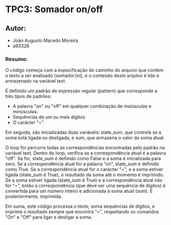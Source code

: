 # TPC3: Somador on/off


## Autor:
* João Augusto Macedo Moreira
* a93326

### Resumo:

O código começa com a especificação do caminho do arquivo que contém o texto a ser analisado (somador.txt), e o conteúdo deste arquivo é lido e armazenado na variável text.

É definido um padrão de expressão regular (pattern) que corresponde a três tipos de padrões:
* A palavra "on" ou "off" em qualquer combinação de maiúsculas e minúsculas.
* Sequências de um ou mais dígitos.
* O carácter "=".

Em seguida, são inicializadas duas variáveis: state_sum, que controla se a soma está ligada ou desligada, e sum, que armazena o valor da soma atual.

O loop for percorre todas as correspondências encontradas pelo padrão na variável text.
Dentro do loop, verifica se a correspondência atual é a palavra "off". Se for, state_sum é definido como False e a soma é inicializada para zero.
Se a correspondência atual for a palavra "on", state_sum é definido como True.
Se a correspondência atual for o carácter "=", e a soma estiver ligada (state_sum é True), o resultado da soma até o momento é imprimido.
Se a soma estiver ligada (state_sum é True) e a correspondência atual não for "=", então a correspondência (que deve ser uma sequência de dígitos) é convertida para um número inteiro e adicionada à soma atual (sum). E posteriormente, imprimida.

Em suma, este código processa o texto, soma sequências de dígitos, e imprime o resultado sempre que encontra "=", respeitando os comandos "On" e "Off" para ligar e desligar a soma.
